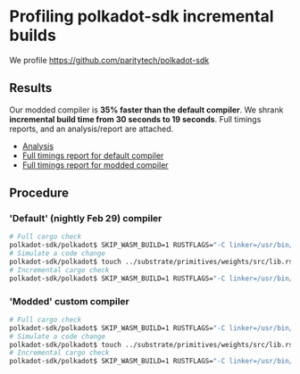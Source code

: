 # Profiling polkadot-sdk incremental builds
We profile https://github.com/paritytech/polkadot-sdk 

## Results
Our modded compiler is **35% faster than the default compiler**. We shrank **incremental build time from 30 seconds to 19 seconds**. Full timings reports, and an analysis/report are attached.
- [Analysis](polkadot_sdk_compiler_comparison_report.pdf)
- [Full timings report for default compiler](https://htmlpreview.github.io/?https://github.com/kapilsinha/rustc-profiles/blob/main/polkadot-sdk/cargo-timing-default-compiler.html)
- [Full timings report for modded compiler](https://htmlpreview.github.io/?https://github.com/kapilsinha/rustc-profiles/blob/main/polkadot-sdk/cargo-timing-modded-compiler.html)

## Procedure

### 'Default' (nightly Feb 29) compiler
```bash
# Full cargo check
polkadot-sdk/polkadot$ SKIP_WASM_BUILD=1 RUSTFLAGS="-C linker=/usr/bin/clang -Zself-profile -Zself-profile-events=default,args -Zthreads=8 --cfg tokio_unstable" cargo check --target-dir target-nightly --timings
# Simulate a code change
polkadot-sdk/polkadot$ touch ../substrate/primitives/weights/src/lib.rs
# Incremental cargo check
polkadot-sdk/polkadot$ SKIP_WASM_BUILD=1 RUSTFLAGS="-C linker=/usr/bin/clang -Zself-profile -Zself-profile-events=default,args -Zthreads=8 --cfg tokio_unstable" cargo check --target-dir target-nightly --timings
```

### 'Modded' custom compiler
```bash
# Full cargo check
polkadot-sdk/polkadot$ SKIP_WASM_BUILD=1 RUSTFLAGS="-C linker=/usr/bin/clang -Zself-profile -Zself-profile-events=default,args -Zthreads=8 --cfg tokio_unstable" cargo +kaprust check --target-dir target-nightly --timings
# Simulate a code change
polkadot-sdk/polkadot$ touch ../substrate/primitives/weights/src/lib.rs
# Incremental cargo check
polkadot-sdk/polkadot$ SKIP_WASM_BUILD=1 RUSTFLAGS="-C linker=/usr/bin/clang -Zself-profile -Zself-profile-events=default,args -Zthreads=8 --cfg tokio_unstable" cargo +kaprust check --target-dir target-nightly --timings
```

